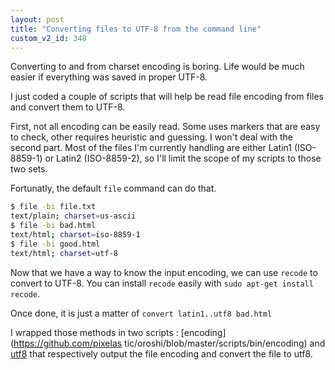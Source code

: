 ```yaml
---
layout: post
title: "Converting files to UTF-8 from the command line"
custom_v2_id: 348
---
```


Converting to and from charset encoding is boring. Life would be much easier
if everything was saved in proper UTF-8.

I just coded a couple of scripts that will help be read file encoding from
files and convert them to UTF-8.

First, not all encoding can be easily read. Some uses markers that are easy to
check, other requires heuristic and guessing. I won't deal with the second
part. Most of the files I'm currently handling are either Latin1 (ISO-8859-1)
or Latin2 (ISO-8859-2), so I'll limit the scope of my scripts to those two
sets.

Fortunatly, the default `file` command can do that.

    
```sh
$ file -bi file.txt  
text/plain; charset=us-ascii  
$ file -bi bad.html  
text/html; charset=iso-8859-1  
$ file -bi good.html  
text/html; charset=utf-8
```

Now that we have a way to know the input encoding, we can use `recode` to
convert to UTF-8. You can install `recode` easily with `sudo apt-get install
recode`.

Once done, it is just a matter of `convert latin1..utf8 bad.html`

I wrapped those methods in two scripts : [encoding](https://github.com/pixelas
tic/oroshi/blob/master/scripts/bin/encoding) and
[utf8](https://github.com/pixelastic/oroshi/blob/master/scripts/bin/utf8) that
respectively output the file encoding and convert the file to utf8.

